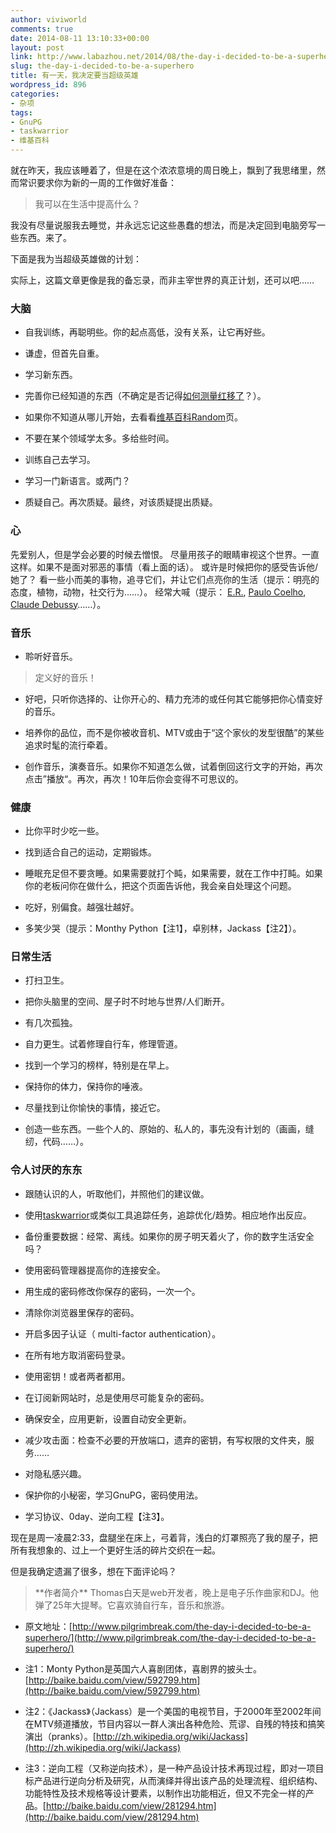 ```yaml
---
author: viviworld
comments: true
date: 2014-08-11 13:10:33+00:00
layout: post
link: http://www.labazhou.net/2014/08/the-day-i-decided-to-be-a-superhero/
slug: the-day-i-decided-to-be-a-superhero
title: 有一天，我决定要当超级英雄
wordpress_id: 896
categories:
- 杂项
tags:
- GnuPG
- taskwarrior
- 维基百科
---
```


就在昨天，我应该睡着了，但是在这个浓浓意境的周日晚上，飘到了我思绪里，然而常识要求你为新的一周的工作做好准备：


<blockquote>我可以在生活中提高什么？</blockquote>


我没有尽量说服我去睡觉，并永远忘记这些愚蠢的想法，而是决定回到电脑旁写一些东西。来了。

下面是我为当超级英雄做的计划：

实际上，这篇文章更像是我的备忘录，而非主宰世界的真正计划，还可以吧……


### 大脑





	
  * 自我训练，再聪明些。你的起点高低，没有关系，让它再好些。

	
  * 谦虚，但首先自重。

	
  * 学习新东西。

	
  * 完善你已经知道的东西（不确定是否记得[如何测量红移了](http://en.wikipedia.org/wiki/Redshift#Measurement.2C_characterization.2C_and_interpretation)？）。

	
  * 如果你不知道从哪儿开始，去看看[维基百科Random](http://en.wikipedia.org/wiki/Special:Random)页。

	
  * 不要在某个领域学太多。多给些时间。

	
  * 训练自己去学习。

	
  * 学习一门新语言。或两门？

	
  * 质疑自己。再次质疑。最终，对该质疑提出质疑。




### 心


先爱别人，但是学会必要的时候去憎恨。
尽量用孩子的眼睛审视这个世界。一直这样。如果不是面对邪恶的事情（看上面的话）。
或许是时候把你的感受告诉他/她了？
看一些小而美的事物，追寻它们，并让它们点亮你的生活（提示：明亮的态度，植物，动物，社交行为……）。
经常大喊（提示： [E.R.](http://www.imdb.com/title/tt0108757/), [Paulo Coelho](http://astore.amazon.com/wwwpaulocoelh-20/detail/0061122416/183-3869933-1081803), [Claude Debussy](https://www.youtube.com/watch?v=OUx6ZY60uiI)……）。


### 音乐





	
  * 聆听好音乐。




<blockquote>定义好的音乐！</blockquote>





	
  * 好吧，只听你选择的、让你开心的、精力充沛的或任何其它能够把你心情变好的音乐。

	
  * 培养你的品位，而不是你被收音机、MTV或由于“这个家伙的发型很酷”的某些追求时髦的流行牵着。

	
  * 创作音乐，演奏音乐。如果你不知道怎么做，试着倒回这行文字的开始，再次点击”播放“。再次，再次！10年后你会变得不可思议的。




### 健康





	
  * 比你平时少吃一些。

	
  * 找到适合自己的运动，定期锻炼。

	
  * 睡眠充足但不要贪睡。如果需要就打个盹，如果需要，就在工作中打盹。如果你的老板问你在做什么，把这个页面告诉他，我会亲自处理这个问题。

	
  * 吃好，别偏食。越强壮越好。

	
  * 多笑少哭（提示：Monthy Python【注1】，卓别林，Jackass【注2】）。




### 日常生活





	
  * 打扫卫生。

	
  * 把你头脑里的空间、屋子时不时地与世界/人们断开。

	
  * 有几次孤独。

	
  * 自力更生。试着修理自行车，修理管道。

	
  * 找到一个学习的榜样，特别是在早上。

	
  * 保持你的体力，保持你的唾液。

	
  * 尽量找到让你愉快的事情，接近它。

	
  * 创造一些东西。一些个人的、原始的、私人的，事先没有计划的（画画，缝纫，代码……）。




### 令人讨厌的东东





	
  * 跟随认识的人，听取他们，并照他们的建议做。

	
  * 使用[taskwarrior](http://taskwarrior.org/)或类似工具追踪任务，追踪优化/趋势。相应地作出反应。

	
  * 备份重要数据：经常、离线。如果你的房子明天着火了，你的数字生活安全吗？

	
  * 使用密码管理器提高你的连接安全。

	
  * 用生成的密码修改你保存的密码，一次一个。

	
  * 清除你浏览器里保存的密码。

	
  * 开启多因子认证（ multi-factor authentication）。

	
  * 在所有地方取消密码登录。

	
  * 使用密钥！或者两者都用。

	
  * 在订阅新网站时，总是使用尽可能复杂的密码。

	
  * 确保安全，应用更新，设置自动安全更新。

	
  * 减少攻击面：检查不必要的开放端口，遗弃的密钥，有写权限的文件夹，服务……

	
  * 对隐私感兴趣。

	
  * 保护你的小秘密，学习GnuPG，密码使用法。

	
  * 学习协议、0day、逆向工程【注3】。


现在是周一凌晨2:33，盘腿坐在床上，弓着背，浅白的灯罩照亮了我的屋子，把所有我想象的、过上一个更好生活的碎片交织在一起。

但是我确定遗漏了很多，想在下面评论吗？


<blockquote>**作者简介**
Thomas白天是web开发者，晚上是电子乐作曲家和DJ。他弹了25年大提琴。它喜欢骑自行车，音乐和旅游。</blockquote>





	
  * 原文地址：[http://www.pilgrimbreak.com/the-day-i-decided-to-be-a-superhero/](http://www.pilgrimbreak.com/the-day-i-decided-to-be-a-superhero/)

	
  * 注1：Monty Python是英国六人喜剧团体，喜剧界的披头士。[http://baike.baidu.com/view/592799.htm](http://baike.baidu.com/view/592799.htm)

	
  * 注2：《Jackass》（Jackass）是一个美国的电视节目，于2000年至2002年间在MTV频道播放，节目内容以一群人演出各种危险、荒谬、自残的特技和搞笑演出（pranks）。[http://zh.wikipedia.org/wiki/Jackass](http://zh.wikipedia.org/wiki/Jackass)

	
  * 注3：逆向工程（又称逆向技术），是一种产品设计技术再现过程，即对一项目标产品进行逆向分析及研究，从而演绎并得出该产品的处理流程、组织结构、功能特性及技术规格等设计要素，以制作出功能相近，但又不完全一样的产品。[http://baike.baidu.com/view/281294.htm](http://baike.baidu.com/view/281294.htm)


